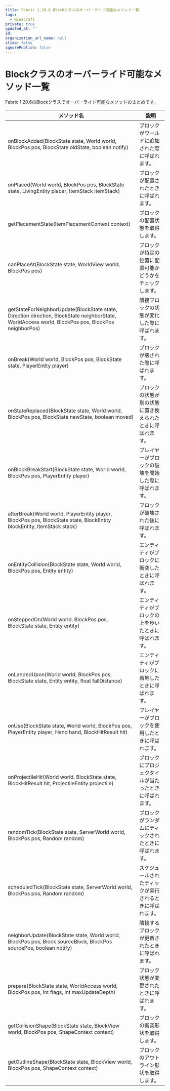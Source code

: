 ```yaml
---
title: Fabric 1.20.6 Blockクラスのオーバーライド可能なメソッド一覧
tags:
  - minecraft
private: true
updated_at: ''
id:
organization_url_name: null
slide: false
ignorePublish: false
---
```


# Blockクラスのオーバーライド可能なメソッド一覧

Fabric 1.20.6のBlockクラスでオーバーライド可能なメソッドのまとめです。


| メソッド名 | 説明 |
| --- | --- |
| onBlockAdded(BlockState state, World world, BlockPos pos, BlockState oldState, boolean notify) | ブロックがワールドに追加された際に呼ばれます。 |
| onPlaced(World world, BlockPos pos, BlockState state, LivingEntity placer, ItemStack itemStack) | ブロックが配置されたときに呼ばれます。 |
| getPlacementState(ItemPlacementContext context) | ブロックの配置状態を取得します。 |
| canPlaceAt(BlockState state, WorldView world, BlockPos pos) | ブロックが特定の位置に配置可能かどうかをチェックします。 |
| getStateForNeighborUpdate(BlockState state, Direction direction, BlockState neighborState, WorldAccess world, BlockPos pos, BlockPos neighborPos) | 隣接ブロックの状態が変化した際に呼ばれます。 |
| onBreak(World world, BlockPos pos, BlockState state, PlayerEntity player) | ブロックが壊された際に呼ばれます。 |
| onStateReplaced(BlockState state, World world, BlockPos pos, BlockState newState, boolean moved) | ブロックの状態が別の状態に置き換えられたときに呼ばれます。 |
| onBlockBreakStart(BlockState state, World world, BlockPos pos, PlayerEntity player) | プレイヤーがブロックの破壊を開始した際に呼ばれます。 |
| afterBreak(World world, PlayerEntity player, BlockPos pos, BlockState state, BlockEntity blockEntity, ItemStack stack) | ブロックが破壊された後に呼ばれます。 |
| onEntityCollision(BlockState state, World world, BlockPos pos, Entity entity) | エンティティがブロックに衝突したときに呼ばれます。 |
| onSteppedOn(World world, BlockPos pos, BlockState state, Entity entity) | エンティティがブロックの上を歩いたときに呼ばれます。 |
| onLandedUpon(World world, BlockPos pos, BlockState state, Entity entity, float fallDistance) | エンティティがブロックに着地したときに呼ばれます。 |
| onUse(BlockState state, World world, BlockPos pos, PlayerEntity player, Hand hand, BlockHitResult hit) | プレイヤーがブロックを使用したときに呼ばれます。 |
| onProjectileHit(World world, BlockState state, BlockHitResult hit, ProjectileEntity projectile) | ブロックにプロジェクタイルが当たったときに呼ばれます。 |
| randomTick(BlockState state, ServerWorld world, BlockPos pos, Random random) | ブロックがランダムにティックされたときに呼ばれます。 |
| scheduledTick(BlockState state, ServerWorld world, BlockPos pos, Random random) | スケジュールされたティックが実行されるときに呼ばれます。 |
| neighborUpdate(BlockState state, World world, BlockPos pos, Block sourceBlock, BlockPos sourcePos, boolean notify) | 隣接するブロックが更新されたときに呼ばれます。 |
| prepare(BlockState state, WorldAccess world, BlockPos pos, int flags, int maxUpdateDepth) | ブロック状態が変更されたときに呼ばれます。 |
| getCollisionShape(BlockState state, BlockView world, BlockPos pos, ShapeContext context) | ブロックの衝突形状を取得します。 |
| getOutlineShape(BlockState state, BlockView world, BlockPos pos, ShapeContext context) | ブロックのアウトライン形状を取得します。 |
